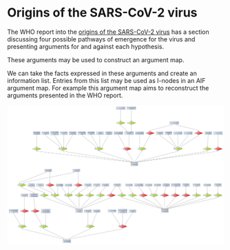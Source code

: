 # Origins of the SARS-CoV-2 virus

The WHO report into the [origins of the SARS-CoV-2 virus](https://www.who.int/health-topics/coronavirus/origins-of-the-virus) has a section 
discussing four possible pathways of emergence for the virus and presenting arguments for and against each hypothesis.

These arguments may be used to construct an argument map.

We can take the facts expressed in these arguments and create an information list. Entries from this list may be used as I-nodes in an 
AIF argument map. For example this argument map aims to reconstruct the arguments presented in the WHO report.

![argument map](origin.svg)